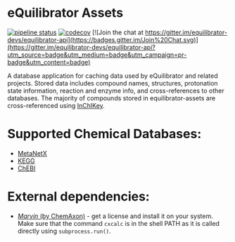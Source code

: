 eQuilibrator Assets
===================

[![pipeline status](https://gitlab.com/equilibrator/equilibrator-assets/badges/master/pipeline.svg)](https://gitlab.com/equilibrator/equilibrator-assets)
[![codecov](https://codecov.io/gl/equilibrator/equilibrator-assets/branch/master/graph/badge.svg)](https://codecov.io/gl/equilibrator/equilibrator-assets)
[![Join the chat at https://gitter.im/equilibrator-devs/equilibrator-api](https://badges.gitter.im/Join%20Chat.svg)](https://gitter.im/equilibrator-devs/equilibrator-api?utm_source=badge&utm_medium=badge&utm_campaign=pr-badge&utm_content=badge)

A database application for caching data used by eQuilibrator and related projects.
Stored data includes compound names, structures, protonation state information,
reaction and enzyme info, and cross-references to other databases.
The majority of compounds stored in equilibrator-assets are cross-referenced
using
[InChIKey](https://en.wikipedia.org/wiki/International_Chemical_Identifier#InChIKey).

Supported Chemical Databases:
=============================

* [MetaNetX](https://www.metanetx.org/)
* [KEGG](https://www.kegg.jp/)
* [ChEBI](https://www.ebi.ac.uk/chebi/)

External dependencies:
======================

* [*Marvin* (by ChemAxon)](https://chemaxon.com/products/marvin) - get a license and install it on your system. Make sure that the command `cxcalc` is in the shell PATH as it is called directly using `subprocess.run()`.
